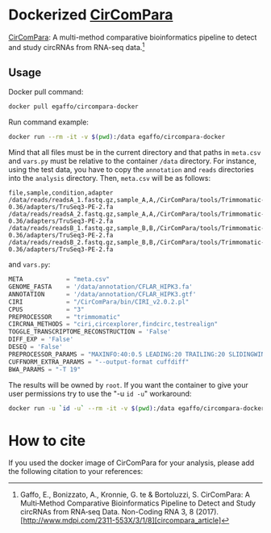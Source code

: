 # Dockerized [CirComPara](http://github.com/egaffo/CirComPara)

[CirComPara](http://github.com/egaffo/CirComPara): A multi-method comparative bioinformatics pipeline to detect and study circRNAs from RNA-seq data.[^CirComPara]   

## Usage

Docker pull command:

```bash
docker pull egaffo/circompara-docker
```

Run command example:
	
```bash
docker run --rm -it -v $(pwd):/data egaffo/circompara-docker
```

Mind that all files must be in the current directory and that paths in `meta.csv` and `vars.py` must be relative to the container `/data` directory. For instance, using the test data, you have to copy the `annotation` and `reads` directories into the `analysis` directory. Then, `meta.csv` will be as follows:  

    file,sample,condition,adapter  
    /data/reads/readsA_1.fastq.gz,sample_A,A,/CirComPara/tools/Trimmomatic-0.36/adapters/TruSeq3-PE-2.fa  
    /data/reads/readsA_2.fastq.gz,sample_A,A,/CirComPara/tools/Trimmomatic-0.36/adapters/TruSeq3-PE-2.fa  
    /data/reads/readsB_1.fastq.gz,sample_B,B,/CirComPara/tools/Trimmomatic-0.36/adapters/TruSeq3-PE-2.fa  
    /data/reads/readsB_2.fastq.gz,sample_B,B,/CirComPara/tools/Trimmomatic-0.36/adapters/TruSeq3-PE-2.fa  

and `vars.py`:  

```python
META            = "meta.csv"
GENOME_FASTA    = '/data/annotation/CFLAR_HIPK3.fa'
ANNOTATION      = '/data/annotation/CFLAR_HIPK3.gtf' 
CIRI            = "/CirComPara/bin/CIRI_v2.0.2.pl" 
CPUS            = "3"
PREPROCESSOR    = "trimmomatic"
CIRCRNA_METHODS = "ciri,circexplorer,findcirc,testrealign"
TOGGLE_TRANSCRIPTOME_RECONSTRUCTION = 'False'
DIFF_EXP = 'False'
DESEQ = 'False'
PREPROCESSOR_PARAMS = "MAXINFO:40:0.5 LEADING:20 TRAILING:20 SLIDINGWINDOW:4:30 MINLEN:35 AVGQUAL:30"
CUFFNORM_EXTRA_PARAMS = "--output-format cuffdiff"
BWA_PARAMS = "-T 19"
```

The results will be owned by `root`. If you want the container to give your user permissions try to use the "-u `id -u`" workaround:

```bash
docker run -u `id -u` --rm -it -v $(pwd):/data egaffo/circompara-docker
```

# How to cite

If you used the docker image of CirComPara for your analysis, please add the following citation to your references:  
  
[^CirComPara]: Gaffo, E., Bonizzato, A., Kronnie, G. te & Bortoluzzi, S. CirComPara: A Multi‐Method Comparative Bioinformatics Pipeline to Detect and Study circRNAs from RNA‐seq Data. Non-Coding RNA 3, 8 (2017). [http://www.mdpi.com/2311-553X/3/1/8][circompara_article]


[circompara_article]: http://www.mdpi.com/2311-553X/3/1/8

